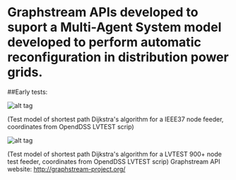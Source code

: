 # Graphstream APIs developed to suport a Multi-Agent System model developed to perform automatic reconfiguration in distribution power grids.

##Early tests:


![alt tag](http://i.imgur.com/lWRuxAb.gif)

(Test model of shortest path Dijkstra's algorithm for a IEEE37 node feeder, coordinates from OpendDSS LVTEST scrip)

![alt tag](http://i.imgur.com/A8JvRvF.gif)

(Test model of shortest path Dijkstra's algorithm for a LVTEST 900+ node test feeder, coordinates from OpendDSS LVTEST scrip)
Graphstream API website: http://graphstream-project.org/
